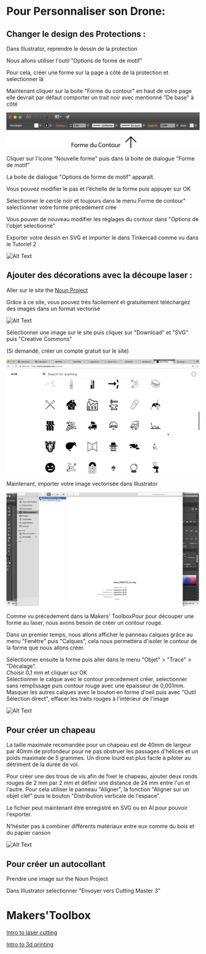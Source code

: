 # Pour Personnaliser son Drone:

## Changer le design des Protections :

Dans Illustrator, reprendre le dessin de la protection

Nous allons utiliser l'outil "Options de forme de motif"

Pour cela, créer une forme sur la page à côté de la protection et selectionner là

Maintenant cliquer sur la boite "Forme du contour" en haut de votre page elle devrait par défaut comporter un trait noir avec mentionné "De base" à côté

<img src="Gifs3/Forme_de_contour.png">

Cliquer sur l'icone "Nouvelle forme" puis dans la boite de dialogue "Forme de motif"

La boite de dialogue "Options de forme de motif" apparaît.

Vous pouvez modifier le pas et l'échelle de la forme puis appuyer sur OK

Selectionner le cercle noir et toujours dans le menu Forme de contour" selectionner votre forme précedement crée

Vous pouver de nouveau modifier les réglages du contour dans "Options de l'objet selectionné"

Exporter votre dessin en SVG et importer le dans Tinkercad comme vu dans le Tutoriel 2

![Alt Text](Gifs3/01.gif)


## Ajouter des décorations avec la découpe laser :

Aller sur le site the [Noun Project](https://thenounproject.com)

Grâce à ce site, vous pouvez très facilement et gratuitement téléchargez des images dans un format vectorisé

![Alt Text](Gifs3/02.gif)

Sélectionner une image sur le site puis cliquer sur "Download" et "SVG" puis "Creative Commons"

(Si demandé, créer un compte gratuit sur le site)

![Alt Text](Gifs3/03.gif)

Maintenant, importer votre image vectorisée dans Illustrator

![Alt Text](Gifs3/04.gif)

Comme vu précedement dans la Makers' ToolboxPour pour découper une forme au laser, nous avons besoin de créer un contour rouge. 

Dans un premier temps, nous allons afficher le panneau calques grâce au menu "Fenêtre" puis "Calques", cela nous permettera d'isoler le contour de la forme que nous allons créer. 

Sélectionner ensuite la forme puis aller dans le menu "Objet" > "Tracé" > "Décalage".  
Choisir 0,1 mm et cliquer sur OK  
Sélectionner le calque avec le contour precedement créer, selectionner sans remplissage puis contour rouge avec une épaisseur de 0,001mm.
Masquer les autres calques avec le bouton en forme d'oeil puis avec "Outil Sélection direct", effacer les traits rouges à l'intérieur de l'image

![Alt Text](Gifs3/05.gif)

## Pour créer un chapeau

La taille maximale recomandée pour un chapeau est de 40mm de largeur par 40mm de profondeur pour ne pas obstruer les passages d'hélices et un poids maximale de 5 grammes. Un drone lourd est plus facile à piloter au détriment de la durée de vol.

Pour créer une des trous de vis afin de fixer le chapeau, ajouter deux ronds rouges de 2 mm par 2 mm et définir une distance de 24 mm entre l'un et l'autre.
Pour cela utiliser le panneau "Aligner", la fonction "Aligner sur un objet clef" puis le bouton "Distribution verticale de l'espace".  

Le fichier peut maintenant être enregistré en SVG ou en AI pour pouvoir l'exporter.

N'hésiter pas à combiner différents matériaux entre eux comme du bois et du papier canson

![Alt Text](Gifs3/06.gif)

## Pour créer un autocollant

Prendre une image sur the Noun Project 

Dans Illustrator selectionner "Envoyer vers Cutting Master 3"

# Makers'Toolbox

[Intro to laser cutting](https://youtu.be/T_0pDgfpme8?list=PL_t1-MryummxwZb7xBvnf4TLlFhXNdn7D)

[Intro to 3d printing](https://youtu.be/FzPWmxMxMAc?list=PL_t1-MryummxwZb7xBvnf4TLlFhXNdn7D)
